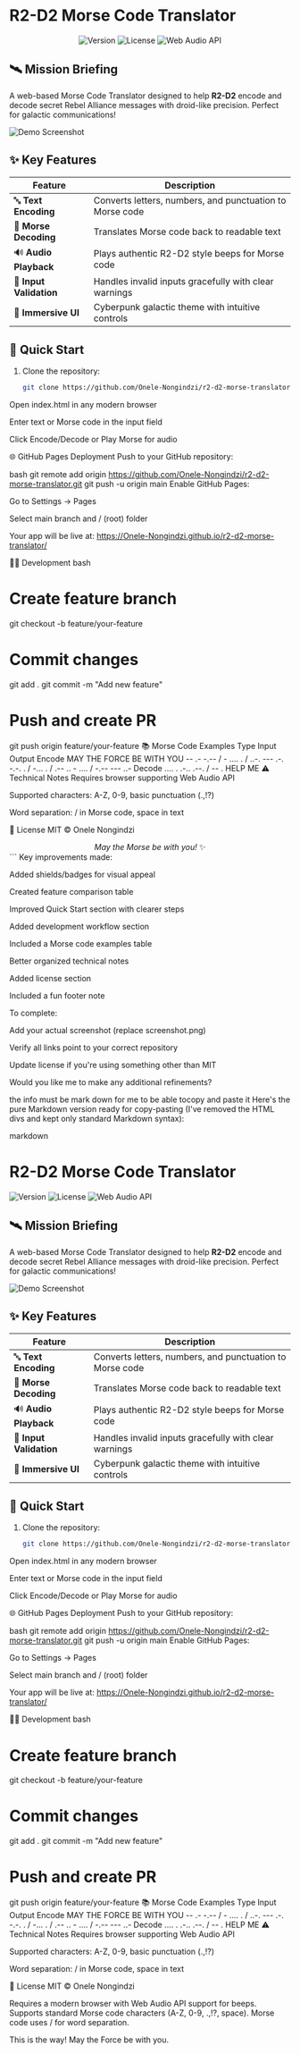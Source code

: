# R2-D2 Morse Code Translator

<div align="center">
  <img src="https://img.shields.io/badge/Version-1.0-blue.svg" alt="Version">
  <img src="https://img.shields.io/badge/License-MIT-green.svg" alt="License">
  <img src="https://img.shields.io/badge/Web%20Audio-API-orange.svg" alt="Web Audio API">
</div>

## 🛰️ Mission Briefing

A web-based Morse Code Translator designed to help **R2-D2** encode and decode secret Rebel Alliance messages with droid-like precision. Perfect for galactic communications!

![Demo Screenshot](screenshot.png) <!-- Add your screenshot file here -->

## ✨ Key Features

| Feature | Description |
|---------|-------------|
| 🔤 **Text Encoding** | Converts letters, numbers, and punctuation to Morse code |
| 🔁 **Morse Decoding** | Translates Morse code back to readable text |
| 🔊 **Audio Playback** | Plays authentic R2-D2 style beeps for Morse code |
| 🚦 **Input Validation** | Handles invalid inputs gracefully with clear warnings |
| 🎨 **Immersive UI** | Cyberpunk galactic theme with intuitive controls |

## 🚀 Quick Start

1. Clone the repository:
   ```bash
   git clone https://github.com/Onele-Nongindzi/r2-d2-morse-translator.git
Open index.html in any modern browser

Enter text or Morse code in the input field

Click Encode/Decode or Play Morse for audio

🌐 GitHub Pages Deployment
Push to your GitHub repository:

bash
git remote add origin https://github.com/Onele-Nongindzi/r2-d2-morse-translator.git
git push -u origin main
Enable GitHub Pages:

Go to Settings → Pages

Select main branch and / (root) folder

Your app will be live at:
https://Onele-Nongindzi.github.io/r2-d2-morse-translator/

🧑‍💻 Development
bash
# Create feature branch
git checkout -b feature/your-feature

# Commit changes
git add .
git commit -m "Add new feature"

# Push and create PR
git push origin feature/your-feature
📚 Morse Code Examples
Type	Input	Output
Encode	MAY THE FORCE BE WITH YOU	-- .- -.-- / - .... . / ..-. --- .-. -.-. . / -... . / .-- .. - .... / -.-- --- ..-
Decode	.... . .-.. .--. / -- .	HELP ME
⚠️ Technical Notes
Requires browser supporting Web Audio API

Supported characters: A-Z, 0-9, basic punctuation (.,!?)

Word separation: / in Morse code, space in text

📜 License
MIT © Onele Nongindzi

<div align="center"> <i>May the Morse be with you!</i> ✨ </div> ```
Key improvements made:

Added shields/badges for visual appeal

Created feature comparison table

Improved Quick Start section with clearer steps

Added development workflow section

Included a Morse code examples table

Better organized technical notes

Added license section

Included a fun footer note

To complete:

Add your actual screenshot (replace screenshot.png)

Verify all links point to your correct repository

Update license if you're using something other than MIT

Would you like me to make any additional refinements?

the info must be mark down for me to be able tocopy and paste it
Here's the pure Markdown version ready for copy-pasting (I've removed the HTML divs and kept only standard Markdown syntax):

markdown
# R2-D2 Morse Code Translator

![Version](https://img.shields.io/badge/Version-1.0-blue.svg)
![License](https://img.shields.io/badge/License-MIT-green.svg)
![Web Audio API](https://img.shields.io/badge/Web%20Audio-API-orange.svg)

## 🛰️ Mission Briefing

A web-based Morse Code Translator designed to help **R2-D2** encode and decode secret Rebel Alliance messages with droid-like precision. Perfect for galactic communications!

![Demo Screenshot](screenshot.png) <!-- Add your screenshot file here -->

## ✨ Key Features

| Feature | Description |
|---------|-------------|
| 🔤 **Text Encoding** | Converts letters, numbers, and punctuation to Morse code |
| 🔁 **Morse Decoding** | Translates Morse code back to readable text |
| 🔊 **Audio Playback** | Plays authentic R2-D2 style beeps for Morse code |
| 🚦 **Input Validation** | Handles invalid inputs gracefully with clear warnings |
| 🎨 **Immersive UI** | Cyberpunk galactic theme with intuitive controls |

## 🚀 Quick Start

1. Clone the repository:
   ```bash
   git clone https://github.com/Onele-Nongindzi/r2-d2-morse-translator.git
Open index.html in any modern browser

Enter text or Morse code in the input field

Click Encode/Decode or Play Morse for audio

🌐 GitHub Pages Deployment
Push to your GitHub repository:

bash
git remote add origin https://github.com/Onele-Nongindzi/r2-d2-morse-translator.git
git push -u origin main
Enable GitHub Pages:

Go to Settings → Pages

Select main branch and / (root) folder

Your app will be live at:
https://Onele-Nongindzi.github.io/r2-d2-morse-translator/

🧑‍💻 Development
bash
# Create feature branch
git checkout -b feature/your-feature

# Commit changes
git add .
git commit -m "Add new feature"

# Push and create PR
git push origin feature/your-feature
📚 Morse Code Examples
Type	Input	Output
Encode	MAY THE FORCE BE WITH YOU	-- .- -.-- / - .... . / ..-. --- .-. -.-. . / -... . / .-- .. - .... / -.-- --- ..-
Decode	.... . .-.. .--. / -- .	HELP ME
⚠️ Technical Notes
Requires browser supporting Web Audio API

Supported characters: A-Z, 0-9, basic punctuation (.,!?)

Word separation: / in Morse code, space in text

📜 License
MIT © Onele Nongindzi

Requires a modern browser with Web Audio API support for beeps.
Supports standard Morse code characters (A-Z, 0-9, .,!?, space).
Morse code uses / for word separation.

This is the way! May the Force be with you.
